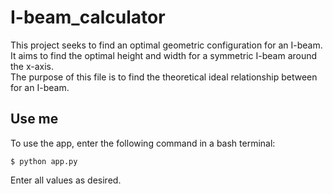 # I-beam_calculator
This project seeks to find an optimal geometric configuration for an I-beam. It aims to find the optimal height and width for a symmetric I-beam around the x-axis.  
The purpose of this file is to find the theoretical ideal relationship between for an I-beam.

## Use me
To use the app, enter the following command in a bash terminal:
```
$ python app.py
```

Enter all values as desired.